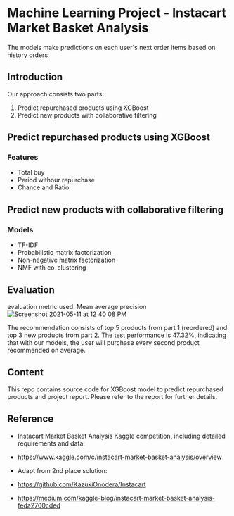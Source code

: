 # Machine Learning Project - Instacart Market Basket Analysis 
The models make predictions on each user's next order items based on history orders 

## Introduction 
Our approach consists two parts: 
1. Predict repurchased products using XGBoost 
2. Predict new products with collaborative filtering

## Predict repurchased products using XGBoost
### Features 
- Total buy 
- Period withour repurchase 
- Chance and Ratio 

## Predict new products with collaborative filtering
### Models 
- TF-IDF
- Probabilistic matrix factorization 
- Non-negative matrix factorization
- NMF with co-clustering 

## Evaluation 
evaluation metric used: Mean average precision
![Screenshot 2021-05-11 at 12 40 08 PM](https://user-images.githubusercontent.com/35590255/117759239-070a9e00-b256-11eb-9ecf-f7a99be8d983.jpg)

The recommendation consists of top 5 products from part 1 (reordered) and top 3 new products from part 2. 
The test performance is 47.32%, indicating that with our models, the user will purchase every second product recommended on average.

## Content 
This repo contains source code for XGBoost model to predict repurchased products and project report. Please refer to the report for further details. 

## Reference 
- Instacart Market Basket Analysis Kaggle competition, including detailed requirements and data:
- https://www.kaggle.com/c/instacart-market-basket-analysis/overview

- Adapt from 2nd place solution: 
- https://github.com/KazukiOnodera/Instacart 
- https://medium.com/kaggle-blog/instacart-market-basket-analysis-feda2700cded
